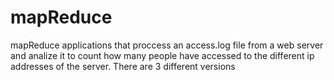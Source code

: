 # mapReduce
mapReduce applications that proccess an access.log file from a web server and analize it to count how many people have accessed to the different ip addresses of the server.
There are 3 different versions
